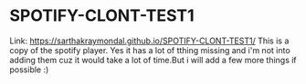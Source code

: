 # SPOTIFY-CLONT-TEST1
Link: https://sarthakraymondal.github.io/SPOTIFY-CLONT-TEST1/
This is a copy of the spotify player.
Yes it has a lot of tthing missing and i'm not into adding them cuz it would take a lot of time.But i will add a few more things if possible :)
